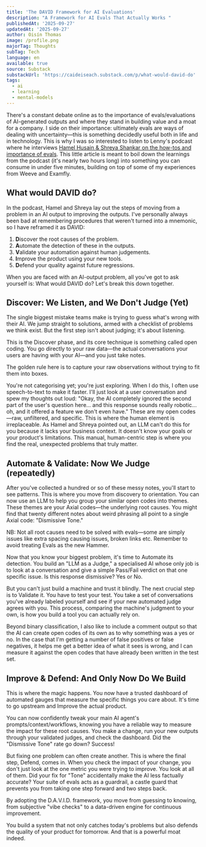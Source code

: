 ```yaml
---
title: 'The DAVID Framework for AI Evaluations'
description: "A Framework for AI Evals That Actually Works "
publishedAt: '2025-09-27'
updatedAt: '2025-09-27'
author: Oisín Thomas
image: /profile.png
majorTag: Thoughts
subTag: Tech
language: en
available: true
source: Substack
substackUrl: 'https://caideiseach.substack.com/p/what-would-david-do'
tags:
  - ai
  - learning
  - mental-models
---
```


There's a constant debate online as to the importance of evals/evaluations of AI-generated outputs and where they stand in building value and a moat for a company. I side on their importance: ultimately evals are ways of dealing with uncertainty—this is something decidedly useful both in life and in technology. This is why I was so interested to listen to Lenny's podcast where he interviews [Hamel Husain & Shreya Shankar on the how-tos and importance of evals](https://www.lennysnewsletter.com/p/why-ai-evals-are-the-hottest-new-skill). This little article is meant to boil down the learnings from the podcast (it's nearly two hours long) into something you can consume in under five minutes, building on top of some of my experiences from Weeve and Examfly.

## What would DAVID do?

In the podcast, Hamel and Shreya lay out the steps of moving from a problem in an AI output to improving the outputs. I've personally always been bad at remembering procedures that weren't turned into a mnemonic, so I have reframed it as DAVID:

1. **D**iscover the root causes of the problem.
2. **A**utomate the detection of these in the outputs.
3. **V**alidate your automation against human judgements.
4. **I**mprove the product using your new tools.
5. **D**efend your quality against future regressions.

When you are faced with an AI-output problem, all you've got to ask yourself is: What would DAVID do? Let's break this down together.

## Discover: We Listen, and We Don't Judge (Yet)

The single biggest mistake teams make is trying to guess what's wrong with their AI. We jump straight to solutions, armed with a checklist of problems we think exist. But the first step isn't about judging; it's about listening.

This is the Discover phase, and its core technique is something called open coding. You go directly to your raw data—the actual conversations your users are having with your AI—and you just take notes.

The golden rule here is to capture your raw observations without trying to fit them into boxes.

You're not categorising yet; you're just exploring. When I do this, I often use speech-to-text to make it faster. I'll just look at a user conversation and spew my thoughts out loud: "Okay, the AI completely ignored the second part of the user's question here... and this response sounds really robotic... oh, and it offered a feature we don't even have." These are my open codes—raw, unfiltered, and specific.
This is where the human element is irreplaceable. As Hamel and Shreya pointed out, an LLM can't do this for you because it lacks your business context. It doesn't know your goals or your product's limitations. This manual, human-centric step is where you find the real, unexpected problems that truly matter.

## Automate & Validate: Now We Judge (repeatedly)

After you've collected a hundred or so of these messy notes, you'll start to see patterns. This is where you move from discovery to orientation. You can now use an LLM to help you group your similar open codes into themes. These themes are your Axial codes—the underlying root causes. You might find that twenty different notes about weird phrasing all point to a single Axial code: "Dismissive Tone."

NB: Not all root causes need to be solved with evals—some are simply issues like extra spacing causing issues, broken links etc. Remember to avoid treating Evals as the new Hammer.

Now that you know your biggest problem, it's time to Automate its detection. You build an "LLM as a Judge," a specialised AI whose only job is to look at a conversation and give a simple Pass/Fail verdict on that one specific issue. Is this response dismissive? Yes or No.

But you can't just build a machine and trust it blindly. The next crucial step is to Validate it. You have to test your test. You take a set of conversations you've already labeled yourself and see if your new automated judge agrees with you. This process, comparing the machine's judgment to your own, is how you build a tool you can actually rely on.

Beyond binary classification, I also like to include a comment output so that the AI can create open codes of its own as to why something was a yes or no. In the case that I'm getting a number of false positives or false negatives, it helps me get a better idea of what it sees is wrong, and I can measure it against the open codes that have already been written in the test set.

## Improve & Defend: And Only Now Do We Build

This is where the magic happens. You now have a trusted dashboard of automated gauges that measure the specific things you care about. It's time to go upstream and Improve the actual product.

You can now confidently tweak your main AI agent's prompts/context/workflows, knowing you have a reliable way to measure the impact for these root causes. You make a change, run your new outputs through your validated judges, and check the dashboard. Did the "Dismissive Tone" rate go down? Success!

But fixing one problem can often create another. This is where the final step, Defend, comes in. When you check the impact of your change, you don't just look at the one metric you were trying to improve. You look at all of them. Did your fix for "Tone" accidentally make the AI less factually accurate? Your suite of evals acts as a guardrail, a castle guard that prevents you from taking one step forward and two steps back.

By adopting the D.A.V.I.D. framework, you move from guessing to knowing, from subjective "vibe checks" to a data-driven engine for continuous improvement.

You build a system that not only catches today's problems but also defends the quality of your product for tomorrow. And that is a powerful moat indeed.